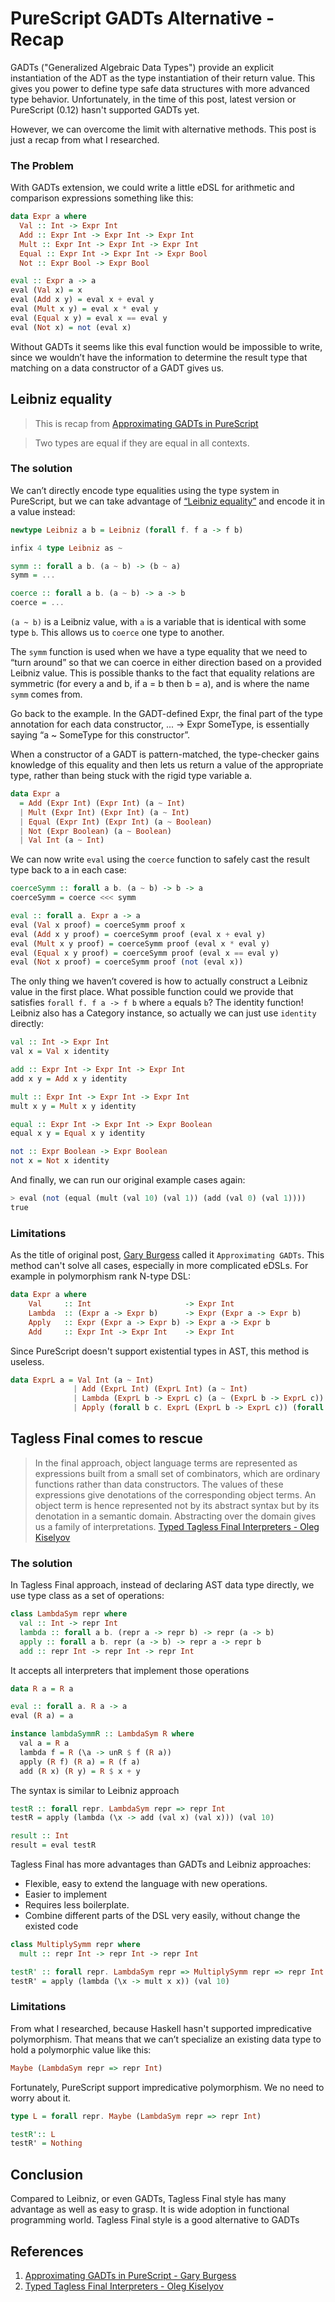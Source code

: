 # PureScript GADTs Alternative - Recap

GADTs ("Generalized Algebraic Data Types") provide an explicit instantiation of the ADT as the type instantiation of their return value. This gives you power to define type safe data structures with more advanced type behavior. Unfortunately, in the time of this post, latest version or PureScript (0.12) hasn't supported GADTs yet.

However, we can overcome the limit with alternative methods. This post is just a recap from what I researched.

### The Problem 

With GADTs extension, we could write a little eDSL for arithmetic and comparison expressions something like this:

```haskell
data Expr a where
  Val :: Int -> Expr Int
  Add :: Expr Int -> Expr Int -> Expr Int
  Mult :: Expr Int -> Expr Int -> Expr Int
  Equal :: Expr Int -> Expr Int -> Expr Bool
  Not :: Expr Bool -> Expr Bool

eval :: Expr a -> a
eval (Val x) = x
eval (Add x y) = eval x + eval y
eval (Mult x y) = eval x * eval y
eval (Equal x y) = eval x == eval y
eval (Not x) = not (eval x)
```

Without GADTs it seems like this eval function would be impossible to write, since we wouldn’t have the information to determine the result type that matching on a data constructor of a GADT gives us.

## Leibniz equality

> This is recap from [Approximating GADTs in PureScript][1] 

> Two types are equal if they are equal in all contexts.

### The solution

We can’t directly encode type equalities using the type system in PureScript, but we can take advantage of [“Leibniz equality”][2] and encode it in a value instead:

```purescript 
newtype Leibniz a b = Leibniz (forall f. f a -> f b)

infix 4 type Leibniz as ~

symm :: forall a b. (a ~ b) -> (b ~ a)
symm = ...

coerce :: forall a b. (a ~ b) -> a -> b
coerce = ...
```

`(a ~ b)` is a Leibniz value, with `a` is a variable that is identical with some type `b`. This allows us to `coerce` one type to another.

The `symm` function is used when we have a type equality that we need to “turn around” so that we can coerce in either direction based on a provided Leibniz value. This is possible thanks to the fact that equality relations are symmetric (for every a and b, if a = b then b = a), and is where the name `symm` comes from.

Go back to the example. In the GADT-defined Expr, the final part of the type annotation for each data constructor, ... -> Expr SomeType, is essentially saying “a ~ SomeType for this constructor”. 

When a constructor of a GADT is pattern-matched, the type-checker gains knowledge of this equality and then lets us return a value of the appropriate type, rather than being stuck with the rigid type variable a.

```purescript
data Expr a
  = Add (Expr Int) (Expr Int) (a ~ Int)
  | Mult (Expr Int) (Expr Int) (a ~ Int)
  | Equal (Expr Int) (Expr Int) (a ~ Boolean)
  | Not (Expr Boolean) (a ~ Boolean)
  | Val Int (a ~ Int)
```

We can now write `eval` using the `coerce` function to safely cast the result type back to a in each case:

```purescript 
coerceSymm :: forall a b. (a ~ b) -> b -> a
coerceSymm = coerce <<< symm

eval :: forall a. Expr a -> a
eval (Val x proof) = coerceSymm proof x
eval (Add x y proof) = coerceSymm proof (eval x + eval y)
eval (Mult x y proof) = coerceSymm proof (eval x * eval y)
eval (Equal x y proof) = coerceSymm proof (eval x == eval y)
eval (Not x proof) = coerceSymm proof (not (eval x))
```

The only thing we haven’t covered is how to actually construct a Leibniz value in the first place. What possible function could we provide that satisfies `forall f. f a -> f b` where `a` equals `b`? The identity function! Leibniz also has a Category instance, so actually we can just use `identity` directly:

```purescript
val :: Int -> Expr Int
val x = Val x identity

add :: Expr Int -> Expr Int -> Expr Int
add x y = Add x y identity

mult :: Expr Int -> Expr Int -> Expr Int
mult x y = Mult x y identity

equal :: Expr Int -> Expr Int -> Expr Boolean
equal x y = Equal x y identity

not :: Expr Boolean -> Expr Boolean
not x = Not x identity
```

And finally, we can run our original example cases again:

```purescript
> eval (not (equal (mult (val 10) (val 1)) (add (val 0) (val 1))))
true
```

### Limitations

As the title of original post, [Gary Burgess](https://twitter.com/gb_r) called it `Approximating GADTs`. This method can't solve all cases, especially in more complicated eDSLs. For example in polymorphism rank N-type DSL:

```haskell
data Expr a where
    Val     :: Int                     -> Expr Int
    Lambda  :: (Expr a -> Expr b)      -> Expr (Expr a -> Expr b)
    Apply   :: Expr (Expr a -> Expr b) -> Expr a -> Expr b
    Add     :: Expr Int -> Expr Int    -> Expr Int
```

Since PureScript doesn't support existential types in AST, this method is useless.

```purescript
data ExprL a = Val Int (a ~ Int) 
              | Add (ExprL Int) (ExprL Int) (a ~ Int)
              | Lambda (ExprL b -> ExprL c) (a ~ (ExprL b -> ExprL c)) -- can't define existential type
              | Apply (forall b c. ExprL (ExprL b -> ExprL c)) (forall b. ExprL b) (forall c. a ~ c) -- nope
```

## Tagless Final comes to rescue

> In the final approach, object language terms are represented as expressions built from a small set of combinators, which are  ordinary  functions  rather  than  data  constructors.  The  values  of  these  expressions give denotations of the corresponding object terms. An object term is hence represented not by its abstract syntax but by its denotation in a semantic domain. Abstracting over the domain gives us a family of interpretations.
> [Typed Tagless Final Interpreters - Oleg Kiselyov][3]

### The solution

In Tagless Final approach, instead of declaring AST data type directly, we use type class as a set of operations:

```purescript
class LambdaSym repr where
  val :: Int -> repr Int
  lambda :: forall a b. (repr a -> repr b) -> repr (a -> b)
  apply :: forall a b. repr (a -> b) -> repr a -> repr b
  add :: repr Int -> repr Int -> repr Int
```

It accepts all interpreters that implement those operations

```purescript
data R a = R a

eval :: forall a. R a -> a
eval (R a) = a

instance lambdaSymmR :: LambdaSym R where
  val a = R a
  lambda f = R (\a -> unR $ f (R a))
  apply (R f) (R a) = R (f a)
  add (R x) (R y) = R $ x + y
```

The syntax is similar to Leibniz approach 

```purescript
testR :: forall repr. LambdaSym repr => repr Int
testR = apply (lambda (\x -> add (val x) (val x))) (val 10)

result :: Int 
result = eval testR 
```

Tagless Final has more advantages than GADTs and Leibniz approaches:
- Flexible, easy to extend the language with new operations.
- Easier to implement
- Requires less boilerplate. 
- Combine different parts of the DSL very easily, without change the existed code

```purescript
class MultiplySymm repr where
  mult :: repr Int -> repr Int -> repr Int 

testR' :: forall repr. LambdaSym repr => MultiplySymm repr => repr Int
testR' = apply (lambda (\x -> mult x x)) (val 10)
```

### Limitations

From what I researched, because Haskell hasn't supported impredicative polymorphism. That means that we can’t specialize an existing data type to hold a polymorphic value like this:

```haskell
Maybe (LambdaSym repr => repr Int)
```

Fortunately, PureScript support impredicative polymorphism. We no need to worry about it.

```purescript
type L = forall repr. Maybe (LambdaSym repr => repr Int)

testR':: L
testR' = Nothing
```

## Conclusion 

Compared to Leibniz, or even GADTs, Tagless Final style has many advantage as well as easy to grasp. It is wide adoption in functional programming world. Tagless Final style is a good alternative to GADTs 

## References

1. [Approximating GADTs in PureScript - Gary Burgess][1]
2. [Typed Tagless Final Interpreters - Oleg Kiselyov][2]

[1]: http://code.slipthrough.net/2016/08/10/approximating-gadts-in-purescript/
[2]: https://en.wikipedia.org/wiki/Identity_of_indiscernibles
[3]: http://okmij.org/ftp/tagless-final/course/lecture.pdf

